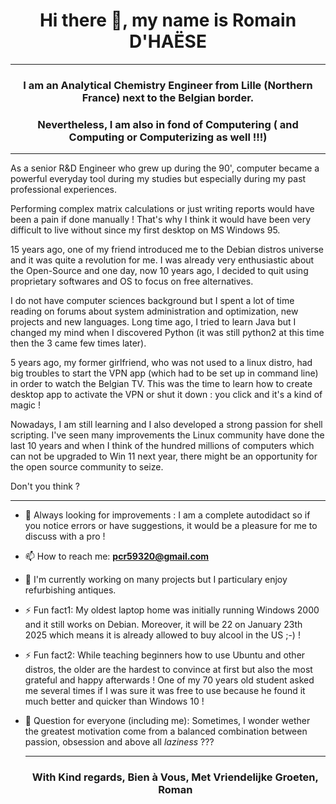 <h1 align="center">Hi there 👋, my name is Romain D'HAËSE</h1>

<hr>

<h3 align="center">I am an Analytical Chemistry Engineer from Lille (Northern France) next to the Belgian border.</h3>
<h3 align="center">Nevertheless, I am also in fond of Computering ( and Computing or Computerizing as well !!!)</h3>

<hr>

As a senior R&D Engineer who grew up during the 90', computer became a powerful everyday tool during my studies but especially during my past professional experiences.

Performing complex matrix calculations or just writing reports would have been a pain if done manually ! 
That's why I think it would have been very difficult to live without since my first desktop on MS Windows 95.

15 years ago, one of my friend introduced me to the Debian distros universe and it was quite a revolution for me. 
I was already very enthusiastic about the Open-Source and one day, now 10 years ago, I decided to quit using proprietary softwares and OS to focus on free alternatives. 

I do not have computer sciences background but I spent a lot of time reading on forums about system administration and optimization, new projects and new languages. 
Long time ago, I tried to learn Java but I changed my mind when I discovered Python (it was still python2 at this time then the 3 came few times later).

5 years ago, my former girlfriend, who was not used to a linux distro, had big troubles to start the VPN app (which had to be set up in command line) in order to watch the Belgian TV. 
This was the time to learn how to create desktop app to activate the VPN or shut it down : you click and it's a kind of magic !

Nowadays, I am still learning and I also developed a strong passion for shell scripting. 
I've seen many improvements the Linux community have done the last 10 years and when I think of the hundred millions of computers which can not be upgraded to Win 11 next year, there might be an opportunity for the open source community to seize. 

Don't you think ?

<hr> 


- 🤔 Always looking for improvements : I am a complete autodidact so if you notice errors or have suggestions, it would be a pleasure for me to discuss with a pro !

- 📫 How to reach me: **pcr59320@gmail.com**

- 🔭 I'm currently working on many projects but I particulary enjoy refurbishing antiques.

- ⚡ Fun fact1: My oldest laptop home was initially running Windows 2000 and it still works on Debian. Moreover, it will be 22 on January 23th 2025 which means it is already allowed to buy alcool in the US ;-) ! 

 - ⚡ Fun fact2: While teaching beginners how to use Ubuntu and other distros, the older are the hardest to convince at first but also the most grateful and happy afterwards ! One of my 70 years old student asked me several times if I was sure it was free to use because he found it much better and quicker than Windows 10 !

- 💬 Question for everyone (including me): Sometimes, I wonder wether the greatest motivation come from a balanced combination between passion, obsession and above all *laziness* ???

  <hr>

  <h3 align="center">With Kind regards, Bien à Vous, Met Vriendelijke Groeten, Roman</h3>

  
<!--
**rdh59320/rdh59320** is a ✨ _special_ ✨ repository because its `README.md` (this file) appears on your GitHub profile.

Here are some ideas to get you started:

- 🔭 I’m currently working on ...
- 🌱 I’m currently learning ...
- 👯 I’m looking to collaborate on ...
- 🤔 I’m looking for help with ...
- 💬 Ask me about ...
- 📫 How to reach me: ...
- 😄 Pronouns: ...
- ⚡ Fun fact: ...
-->
